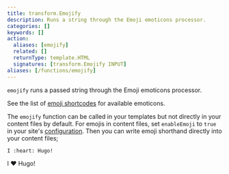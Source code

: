 ```yaml
---
title: transform.Emojify 
description: Runs a string through the Emoji emoticons processor.
categories: []
keywords: []
action:
  aliases: [emojify]
  related: []
  returnType: template.HTML
  signatures: [transform.Emojify INPUT]
aliases: [/functions/emojify]
---
```


`emojify` runs a passed string through the Emoji emoticons processor.

See the list of [emoji shortcodes] for available emoticons.

The `emojify` function can be called in your templates but not directly in your content files by default. For emojis in content files, set `enableEmoji` to `true` in your site's [configuration]. Then you can write emoji shorthand directly into your content files;


```text
I :heart: Hugo!
```

I :heart: Hugo!

[configuration]: /getting-started/configuration/
[emoji shortcodes]: /quick-reference/emojis/
[sc]: /templates/shortcode-templates/
[scsource]: https://github.com/gohugoio/hugo/tree/master/docs/layouts/shortcodes

